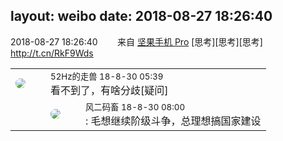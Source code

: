 layout: weibo
date: 2018-08-27 18:26:40
---
<meta name="referrer" content="no-referrer" />

2018-08-27 18:26:40  &nbsp;&nbsp;&nbsp;&nbsp;&nbsp;&nbsp; 来自 <a href="http://app.weibo.com/t/feed/Z4AgP" rel="nofollow">坚果手机 Pro</a>
[思考][思考][思考] http://t.cn/RkF9Wds ​​​

<table style="width: 100%;">
  <tr>
    <td style="width: 40px;"><img style="border-radius:50%" src="https://tva4.sinaimg.cn/crop.0.0.180.180.50/8beaf773jw1e8qgp5bmzyj2050050aa8.jpg?KID=imgbed,tva&Expires=1624466412&ssig=R9YFec9rQF"></td>
    <td colspan="2"><small>52Hz的走兽 18-8-30 05:39</small><br/>看不到了，有啥分歧[疑问]</td>
  </tr>
  <tr>
    <td/>
    <td style="width: 40px;"><img style="border-radius:50%" src="https://tva3.sinaimg.cn/crop.0.0.639.639.50/6d2a6003jw8f3idy69w2gj20hs0hrt9g.jpg?KID=imgbed,tva&Expires=1624466412&ssig=%2FHe9oWQAG%2B"></td>
    <td><small>风二码畜 18-8-30 08:00</small><br/>: 毛想继续阶级斗争，总理想搞国家建设</td>
  </tr>
</table>

